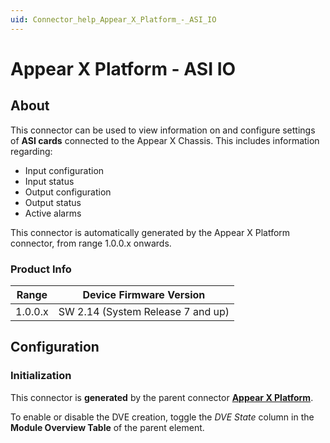 ```yaml
---
uid: Connector_help_Appear_X_Platform_-_ASI_IO
---
```


# Appear X Platform - ASI IO

## About

This connector can be used to view information on and configure settings of **ASI cards** connected to the Appear X Chassis. This includes information regarding:

- Input configuration
- Input status
- Output configuration
- Output status
- Active alarms

This connector is automatically generated by the Appear X Platform connector, from range 1.0.0.x onwards.

### Product Info

| Range              | Device Firmware Version           |
|--------------------|-----------------------------------|
| 1.0.0.x            | SW 2.14 (System Release 7 and up) |

## Configuration

### Initialization

This connector is **generated** by the parent connector **[Appear X Platform](xref:Connector_help_Appear_X_Platform)**.

To enable or disable the DVE creation, toggle the *DVE State* column in the **Module Overview Table** of the parent element.
